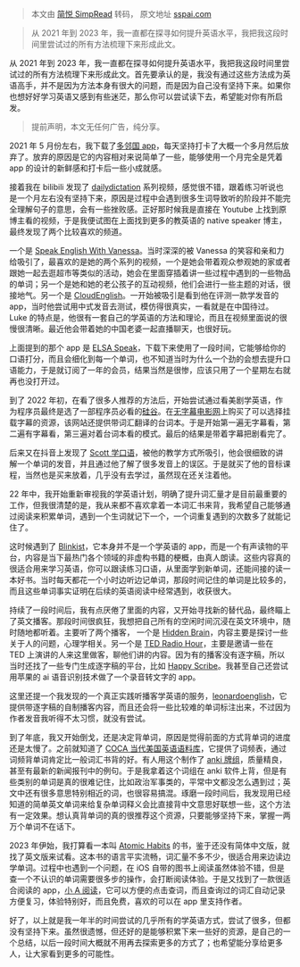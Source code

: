 > 本文由 [简悦 SimpRead](http://ksria.com/simpread/) 转码， 原文地址 [sspai.com](https://sspai.com/post/77853)

> 从 2021 年到 2023 年，我一直都在探寻如何提升英语水平，我把我这段时间里尝试过的所有方法梳理下来形成此文。

从 2021 年到 2023 年，我一直都在探寻如何提升英语水平，我把我这段时间里尝试过的所有方法梳理下来形成此文。首先要承认的是，我没有通过这些方法成为英语高手，并不是因为方法本身有很大的问题，而是因为自己没有坚持下来。如果你也想好好学习英语又感到有些迷茫，那么你可以尝试读下去，希望能对你有所启发。

> 提前声明，本文无任何广告，纯分享。

2021 年 5 月份左右，我下载了[多邻国 app](https://sspai.com/link?target=https%3A%2F%2Fwww.duolingo.cn%2F)，每天坚持打卡了大概一个多月然后放弃了。放弃的原因是它的内容相对来说简单了一些，能够使用一个月完全是凭着 app 的设计的新鲜感和打卡后一些小成就感。

接着我在 bilibili 发现了 [dailydictation](https://sspai.com/link?target=https%3A%2F%2Fwww.youtube.com%2F%40dailydictation) 系列视频，感觉很不错，跟着练习听说也是一个月左右没有坚持下来，原因是过程中会遇到很多生词导致听的阶段并不能完全理解句子的意思，会有一些挫败感。正好那时候我是直接在 Youtube 上找到原博主看的视频，于是我便试图在上面找到更多的教英语的 native speaker 博主，最终发现了两个比较喜欢的频道。

一个是 [Speak English With Vanessa](https://sspai.com/link?target=https%3A%2F%2Fwww.youtube.com%2F%40SpeakEnglishWithVanessa)。当时深深的被 Vanessa 的笑容和亲和力给吸引了，最喜欢的是她的两个系列的视频，一个是她会带着观众参观她的家或者跟她一起去逛超市等类似的活动，她会在里面穿插着讲一些过程中遇到的一些物品的单词；另一个是她和她的老公孩子的互动视频，他们会进行一些主题的对话，很接地气。另一个是 [CloudEnglish](https://sspai.com/link?target=https%3A%2F%2Fwww.youtube.com%2F%40CloudEnglish)。一开始被吸引是看到他在评测一款学发音的 app，当时他尝试用中式发音去测试，模仿得很真实，一看就是在中国待过。Luke 的特点是，他很有一套自己的学英语的方法和理论，而且在视频里面说的很慢很清晰。最近他会带着她的中国老婆一起直播聊天，也很好玩。

上面提到的那个 app 是 [ELSA Speak](https://sspai.com/link?target=https%3A%2F%2Felsaspeak.com%2Fen%2F)，下载下来使用了一段时间，它能够给你的口语打分，而且会细化到每一个单词，也不知道当时为什么一个劲的会想去提升口语能力，于是就订阅了一年的会员，结果当然是很惨，应该只用了一个星期左右就再也没打开过。

到了 2022 年初，在看了很多人推荐的方法后，开始尝试通过看美剧学英语，作为程序员最终是选了一部程序员必看的[硅谷](https://movie.douban.com/subject/20644938/)。在[无字幕电影网](https://sspai.com/link?target=https%3A%2F%2Fwww.ostmovie.net%2F)上购买了可以选择挂载字幕的资源，该网站还提供带词汇翻译的台词本。于是开始第一遍无字幕看，第二遍有字幕看，第三遍对着台词本看的模式。最后的结果是带着字幕把剧看完了。

后来又在抖音上发现了 [Scott 学口语](https://sspai.com/link?target=https%3A%2F%2Fwww.douyin.com%2Fuser%2FMS4wLjABAAAA-6Kx9tJHfGgq4f6HcN0f1K_4AZTw0OPA3lmqz83nw_Y)，被他的教学方式所吸引，他会很细致的讲解一个单词的发音，并且通过他了解了很多发音上的误区。于是就买了他的音标课程，当然也是买来放着，几乎没有去学过，虽然现在还关注着他。

22 年中，我开始重新审视我的学英语计划，明确了提升词汇量才是目前最重要的工作，但我很清楚的是，我从来都不喜欢拿着一本词汇书来背，我希望自己能够通过阅读来积累单词，遇到一个生词就记下一个，一个词重复遇到的次数多了就能记住了。

这时候遇到了 [Blinkist](https://sspai.com/link?target=https%3A%2F%2Fwww.blinkist.com%2F)，它本身并不是一个学英语的 app，而是一个有声读物的平台，内容是当下最热门各个领域的非虚构书籍的梗概，由真人朗读。这些内容真的很适合用来学习英语，你可以跟读练习口语，从里面学到新单词，还能间接的读一本好书。当时每天都花一个小时边听边记单词，那段时间记住的单词是比较多的，而且这些单词事实证明在后续的英语阅读中经常遇到，收获很大。

持续了一段时间后，我有点厌倦了里面的内容，又开始寻找新的替代品，最终瞄上了英文播客。那段时间很疯狂，我想把自己所有的空闲时间沉浸在英文环境中，随时随地都听着。主要听了两个播客， 一个是 [Hidden Brain](https://sspai.com/link?target=https%3A%2F%2Fhiddenbrain.org%2F)，内容主要是探讨一些关于人的问题，心理学相关。另一个是 [TED Radio Hour](https://sspai.com/link?target=https%3A%2F%2Fwww.npr.org%2Fprograms%2Fted-radio-hour%2F)，主要是邀请一些在 TED 上演讲的人来这里做客，聊他们讲的内容。因为有的播客没有逐字稿，所以当时还找了一些专门生成逐字稿的平台，比如 [Happy Scribe](https://sspai.com/link?target=https%3A%2F%2Fwww.happyscribe.com%2F)。我甚至自己还尝试用苹果的 ai 语音识别技术做了一个录音转文字的 app。

这里还提一个我发现的一个真正实践听播客学英语的服务，[leonardoenglish](https://sspai.com/link?target=https%3A%2F%2Fwww.leonardoenglish.com%2F)，它提供带逐字稿的自制播客内容，而且还会将一些比较难的单词标注出来，不过因为作者发音我听得不太习惯，就没有尝试。

到了年底，我又开始倒戈，还是决定背单词，原因是觉得前面的方式背单词的进度还是太慢了。之前就知道了 [COCA 当代美国英语语料库](https://sspai.com/link?target=https%3A%2F%2Fwww.english-corpora.org%2Fcoca%2F)，它提供了词频表，通过词频背单词肯定比一般词汇书背的好。有人用这个制作了 [anki 牌组](https://sspai.com/link?target=https%3A%2F%2Fzhuanlan.zhihu.com%2Fp%2F564174340)，质量精良，甚至有最新的新闻报刊中的例句。于是我拿着这个词组在 anki 软件上背，但是有些类别的单词是真的很难记住，比如政治军事类的，平常中文都没怎么遇到过；英文中还有很多意思特别相近的词，也很容易搞混。琢磨一段时间后，我发现用已经知道的简单英文单词来给复杂单词释义会比直接背中文意思好联想一些，这个方法有一定效果。想认真背单词的真的很推荐这个资源，只要能够坚持下来，掌握一两万个单词不在话下。

2023 年伊始，我打算看一本叫 [Atomic Habits](https://sspai.com/link?target=https%3A%2F%2Fjamesclear.com%2Fatomic-habits) 的书，鉴于还没有简体中文版，就找了英文版来试看。这本书的语言平实流畅，词汇量不多不少，很适合用来边读边学单词。过程中也遇到一个问题，在 iOS 自带的图书上阅读虽然体验不错，但是查一个不认识的单词需要很多步的操作，会打断阅读体验。于是又找到了一款很适合阅读的 app，[小 A 阅读](https://sspai.com/link?target=https%3A%2F%2Fwww.aareader.app%2F)，它可以方便的点击查词，而且查询过的词汇自动记录方便复习，体验特别好，而且免费，喜欢的可以在 app 里支持作者。

好了，以上就是我一年半的时间尝试的几乎所有的学英语方式，尝试了很多，但都没有坚持下来。虽然很遗憾，但还好的是能够积累下来一些好的资源，是自己的一个总结，以后一段时间大概就不用再去探索更多的方式了；也希望能分享给更多人，让大家看到更多的可能性。